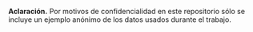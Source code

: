 **Aclaración.**
Por motivos de confidencialidad en este repositorio sólo se incluye un ejemplo anónimo de los datos usados durante el trabajo.

